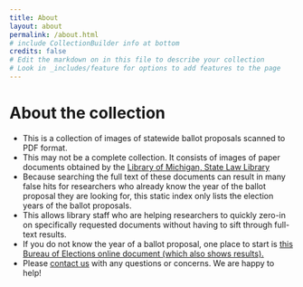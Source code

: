 ```yaml
---
title: About
layout: about
permalink: /about.html
# include CollectionBuilder info at bottom
credits: false
# Edit the markdown on in this file to describe your collection
# Look in _includes/feature for options to add features to the page
---
```


# About the collection

+ This is a collection of images of statewide ballot proposals scanned to PDF format. 
+ This may not be a complete collection. It consists of images of paper documents obtained by the <a href="https://www.michigan.gov/lawlibrary" target="_blank" rel="noopener noreferrer">Library of Michigan, State Law Library</a>
+ Because searching the full text of these documents can result in many false hits for researchers who already know the year of the ballot proposal they are looking for, this static index only lists the election years of the ballot proposals. 
+ This allows library staff who are helping researchers to quickly zero-in on specifically requested documents without having to sift through full-text results.
+ If you do not know the year of a ballot proposal, one place to start is <a href="https://www.michigan.gov/documents/sos/Initia_Ref_Under_Consti_12-08_339399_7.pdf" target="_blank" rel="noopener noreferrer">this Bureau of Elections online document (which also shows results).</a>
+ Please <a href="https://www.michigan.gov/libraryofmichigan/0,9327,7-381-88848-123290--,00.html" target="_blank" rel="noopener noreferrer">contact us</a> with any questions or concerns. We are happy to help!



